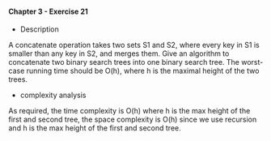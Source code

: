 #### Chapter 3 - Exercise 21
* Description

A concatenate operation takes two sets S1 and S2, where every key in S1 is
smaller than any key in S2, and merges them. Give an algorithm to concatenate
two binary search trees into one binary search tree. The worst-case running
time should be O(h), where h is the maximal height of the two trees.

* complexity analysis

As required, the time complexity is O(h) where h is the max height of the first and second tree, 
the space complexity is O(h) since we use recursion and h is the max height of the first and second tree.